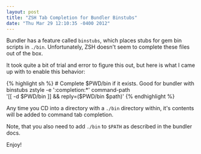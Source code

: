 ```yaml
---
layout: post
title: "ZSH Tab Completion for Bundler Binstubs"
date: "Thu Mar 29 12:10:35 -0400 2012"
---
```


Bundler has a feature called `binstubs`, which places stubs for gem bin
scripts in `./bin`. Unfortunately, ZSH doesn't seem to complete these files
out of the box.

It took quite a bit of trial and error to figure this out, but here is what I
came up with to enable this behavior:

{% highlight sh %}
    # Complete $PWD/bin if it exists. Good for bundler with binstubs
    zstyle -e ':completion:*' command-path \
      '[[ -d $PWD/bin ]] && reply=($PWD/bin $path)'
{% endhighlight %}

Any time you CD into a directory with a `./bin` directory within, it's
contents will be added to command tab completion.

Note, that you also need to add `./bin` to `$PATH` as described in the bundler
docs.

Enjoy!
